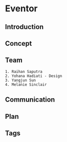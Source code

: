 <h1>Eventor</h1>

<h2>Introduction</h2>

<h2>Concept</h2>

<h2>Team</h2>

    1. Raihan Saputra
    2. Yohana Hadiati - Design
    3. Yangjun Sun
    4. Melanie Sinclair

<h2>Communication</h2>

<h2>Plan</h2>

<h2>Tags</h2> 
